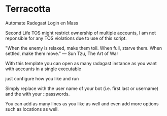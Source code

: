 # Terracotta

Automate Radegast Login en Mass

Second Life TOS might restrict ownership of multiple accounts, I am not reponsible for any TOS violations due to use of this script. 

"When the enemy is relaxed, make them toil. When full, starve them. When settled, make them move."
        												― Sun Tzu, The Art of War

With this template you can open as many radagast instance as you want with accounts in a single executable

just configure how you like and run


Simply replace <USER> with the user name of your bot (i.e. first.last or username) and the <PASSWORD> with your ::passwords. 


You can add as many lines as you like as well and even add more options such as locations as well.
